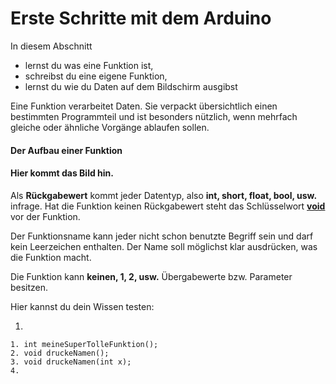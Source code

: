 # Erste Schritte mit dem Arduino

In diesem Abschnitt

* lernst du was eine Funktion ist,
* schreibst du eine eigene Funktion,
* lernst du wie du Daten auf dem Bildschirm ausgibst

Eine Funktion verarbeitet Daten. Sie verpackt übersichtlich einen bestimmten Programmteil und ist besonders nützlich, wenn mehrfach gleiche oder ähnliche Vorgänge ablaufen sollen.

#### Der Aufbau einer Funktion

#### Hier kommt das Bild hin.

Als **Rückgabewert** kommt jeder Datentyp, also **int, short, float, bool, usw.** infrage. Hat die Funktion keinen Rückgabewert steht das Schlüsselwort [**void** ](https://dictionary.cambridge.org/de/worterbuch/englisch-deutsch/void)vor der Funktion.

Der Funktionsname kann jeder nicht schon benutzte Begriff sein und darf kein Leerzeichen enthalten. Der Name soll möglichst klar ausdrücken, was die Funktion macht.

Die Funktion kann **keinen, 1, 2, usw.** Übergabewerte bzw. Parameter besitzen.

Hier kannst du dein Wissen testen:

1. 
```text
1. int meineSuperTolleFunktion();
2. void druckeNamen();
3. void druckeNamen(int x);
4. 
```

